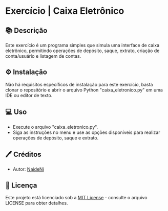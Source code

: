 # Exercício | Caixa Eletrônico

## 📚 Descrição

Este exercício é um programa simples que simula uma interface de caixa eletrônico, permitindo operações de depósito, saque, extrato, criação de conta/usuário e listagem de contas.

## ⚙ Instalação

Não há requisitos específicos de instalação para este exercício, basta clonar o repositório e abrir o arquivo Python "caixa_eletronico.py" em uma IDE ou editor de texto.

## 💻 Uso

* Execute o arquivo "caixa_eletronico.py".
* Siga as instruções no menu e use as opções disponíveis para realizar operações de depósito, saque e extrato.

## 🖊 Créditos

* Autor: [NaideNi](https://github.com/NaideNi)

## 🔐 Licença

Este projeto está licenciado sob a [MIT License](https://opensource.org/licenses/MIT) - consulte o arquivo LICENSE para obter detalhes.

